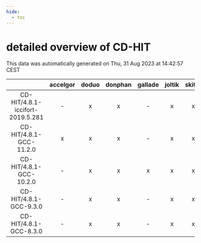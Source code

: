 ```yaml
---
hide:
  - toc
---
```


detailed overview of CD-HIT
===========================


This data was automatically generated on Thu, 31 Aug 2023 at 14:42:57 CEST  

| |accelgor|doduo|donphan|gallade|joltik|skitty|swalot|victini|
| :---: | :---: | :---: | :---: | :---: | :---: | :---: | :---: | :---: |
|CD-HIT/4.8.1-iccifort-2019.5.281|-|x|x|-|x|x|-|x|
|CD-HIT/4.8.1-GCC-11.2.0|x|x|x|-|x|x|x|x|
|CD-HIT/4.8.1-GCC-10.2.0|-|x|x|x|x|x|x|x|
|CD-HIT/4.8.1-GCC-9.3.0|-|x|x|-|x|x|x|x|
|CD-HIT/4.8.1-GCC-8.3.0|-|x|x|-|x|x|x|x|
